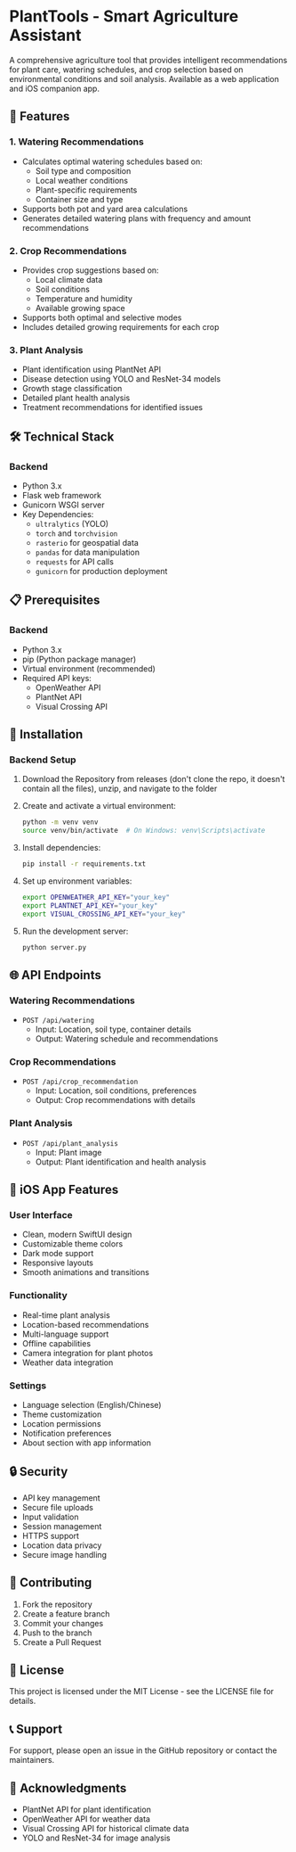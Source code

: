 # PlantTools - Smart Agriculture Assistant

A comprehensive agriculture tool that provides intelligent recommendations for plant care, watering schedules, and crop selection based on environmental conditions and soil analysis. Available as a web application and iOS companion app.

## 🌟 Features

### 1. Watering Recommendations
- Calculates optimal watering schedules based on:
  - Soil type and composition
  - Local weather conditions
  - Plant-specific requirements
  - Container size and type
- Supports both pot and yard area calculations
- Generates detailed watering plans with frequency and amount recommendations

### 2. Crop Recommendations
- Provides crop suggestions based on:
  - Local climate data
  - Soil conditions
  - Temperature and humidity
  - Available growing space
- Supports both optimal and selective modes
- Includes detailed growing requirements for each crop

### 3. Plant Analysis
- Plant identification using PlantNet API
- Disease detection using YOLO and ResNet-34 models
- Growth stage classification
- Detailed plant health analysis
- Treatment recommendations for identified issues

## 🛠 Technical Stack

### Backend
- Python 3.x
- Flask web framework
- Gunicorn WSGI server
- Key Dependencies:
  - `ultralytics` (YOLO)
  - `torch` and `torchvision`
  - `rasterio` for geospatial data
  - `pandas` for data manipulation
  - `requests` for API calls
  - `gunicorn` for production deployment


## 📋 Prerequisites

### Backend
- Python 3.x
- pip (Python package manager)
- Virtual environment (recommended)
- Required API keys:
  - OpenWeather API
  - PlantNet API
  - Visual Crossing API

## 🚀 Installation

### Backend Setup
1. Download the Repository from releases (don't clone the repo, it doesn't contain all the files), unzip, and navigate to the folder

2. Create and activate a virtual environment:
   ```bash
   python -m venv venv
   source venv/bin/activate  # On Windows: venv\Scripts\activate
   ```

3. Install dependencies:
   ```bash
   pip install -r requirements.txt
   ```

4. Set up environment variables:
   ```bash
   export OPENWEATHER_API_KEY="your_key"
   export PLANTNET_API_KEY="your_key"
   export VISUAL_CROSSING_API_KEY="your_key"
   ```

5. Run the development server:
   ```bash
   python server.py
   ```
   
## 🌐 API Endpoints

### Watering Recommendations
- `POST /api/watering`
  - Input: Location, soil type, container details
  - Output: Watering schedule and recommendations

### Crop Recommendations
- `POST /api/crop_recommendation`
  - Input: Location, soil conditions, preferences
  - Output: Crop recommendations with details

### Plant Analysis
- `POST /api/plant_analysis`
  - Input: Plant image
  - Output: Plant identification and health analysis

## 📱 iOS App Features

### User Interface
- Clean, modern SwiftUI design
- Customizable theme colors
- Dark mode support
- Responsive layouts
- Smooth animations and transitions

### Functionality
- Real-time plant analysis
- Location-based recommendations
- Multi-language support
- Offline capabilities
- Camera integration for plant photos
- Weather data integration

### Settings
- Language selection (English/Chinese)
- Theme customization
- Location permissions
- Notification preferences
- About section with app information

## 🔒 Security

- API key management
- Secure file uploads
- Input validation
- Session management
- HTTPS support
- Location data privacy
- Secure image handling

## 🤝 Contributing

1. Fork the repository
2. Create a feature branch
3. Commit your changes
4. Push to the branch
5. Create a Pull Request

## 📄 License

This project is licensed under the MIT License - see the LICENSE file for details.

## 📞 Support

For support, please open an issue in the GitHub repository or contact the maintainers.

## 🙏 Acknowledgments

- PlantNet API for plant identification
- OpenWeather API for weather data
- Visual Crossing API for historical climate data
- YOLO and ResNet-34 for image analysis
